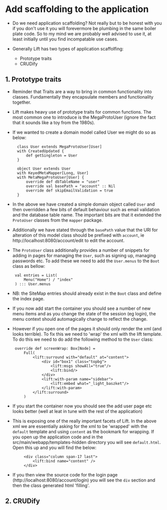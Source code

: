 # Add scaffolding to the application
* Do we need application scaffolding? Not really but to be honest with you if you don't use it you will forevermore be plumbing in the same boiler plate code.  So to my mind we are probably well advised to use it, at least initially until you find incompatable use cases.

* Generally Lift has two types of application scaffolfing:
    * Prototype traits
    * CRUDify

## 1. Prototype traits
* Reminder that Traits are a way to bring in common functionality into classes.  Fundamentally they encapsulate members and functionality together.
* Lift makes heavy use of prototype traits for common functions.  The most common one to introduce is the MegaProtoUser (ignore the fact that it sounds like a toy from the 1980s).
* If we wanted to create a domain model called User we might do so as below:

        class User extends MegaProtoUser[User]
        with CreatedUpdated {
            def getSingleton = User
        }

        object User extends User
        with KeyedMetaMapper[Long, User]
        with MetaMegaProtoUser[User] {
            override def dbTableName = "user"
            override val basePath = "account" :: Nil
            override def skipEmailValidation = true  
        }
        
 * In the above we have created a simple domain object called `User` and then overridden a few bits of default behaviour such as email validation and the database table name.  The important bits are that it extended the `ProtoUser` classes from the `mapper` package.
 * Additionally we have stated through the `basePath` value that the URl for alteration of this model class should be prefixed with `account`, ie http://localhost:8080/account/edit to edit the account.
 * The `ProtoUser` class additionally provides a number of snippets for adding in pages for managing the `User`, such as signing up, managing passwords etc.  To add these we need to add the `User.menus` to the `Boot` class as bellow:
 
        val entries = List(
            Menu("Home") / "index"
        ) ::: User.menus
        
 * NB: the SiteMap entries should already exist in the `Boot` class and define the index page.
 * If you now add start the container you should see a number of new menu items and as you change the state of the session (eg login), the menu context should automagically change to reflect the change.
 * However if you open one of the pages it should only render the xml (and looks terrible).  To fix this we need to 'wrap' the xml with the lift template.  To do this we need to do add the following method to the `User` class:
 
        override def screenWrap: Box[Node] =
            Full(
                <lift:surround with="default" at="content">
                    <div id="box1" class="topbg">
                        <lift:msgs showAll="true"/>
                        <lift:bind/>
                    </div>
                    <lift:with-param name="sidebar">
                        <lift:embed what="_light_baszket"/>
                    </lift:with-param>
                </lift:surround>
            )
        
 * If you start the container now you should see the add user page etc looks better (well at leat in tune with the rest of the application)
 * This is exposing one of the really important facets of Lift.  In the above xml we are essentially asking for the xml to be 'wrapped' with the `default` template and using `content` as the bookmark for wrapping.  If you open up the application code and in the src/main/webapp/templates-hidden directory you will see `default.html`.  Open this up and you will find the below:
 
            <div class="column span-17 last">
                <lift:bind name="content" />
            </div>

 * If you then view the source code for the login page (http://localhost:8080/account/login) you will see the `div` section and then the class generated html 'filling'.

## 2. CRUDify

